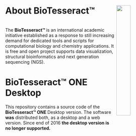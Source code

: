 # About BioTesseract™  <img src="https://cloud.githubusercontent.com/assets/17867916/17073889/52aeca5e-5075-11e6-92a2-34884bd72d8c.png" width="30%" align="right"/>

</br>
The <b>BioTesseract™ </b> is an international academic initiative established as a response to still increasing demand for dedicated tools and scripts for computational biology and chemistry applications. It is free and open project supports data visualization, structural bioinformatics and next generation sequencing (NGS).

# BioTesseract™ ONE Desktop
This repository contains a source code of the <b>BioTesseract™ ONE </b>Desktop version. The software <b>was</b> distributed both, as a desktop and a web version. Since end of 2016 <b>the desktop version is no longer supported.</b>  
